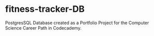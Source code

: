 # fitness-tracker-DB
PostgresSQL Database created as a Portfolio Project for the Computer Science Career Path in Codecademy.
